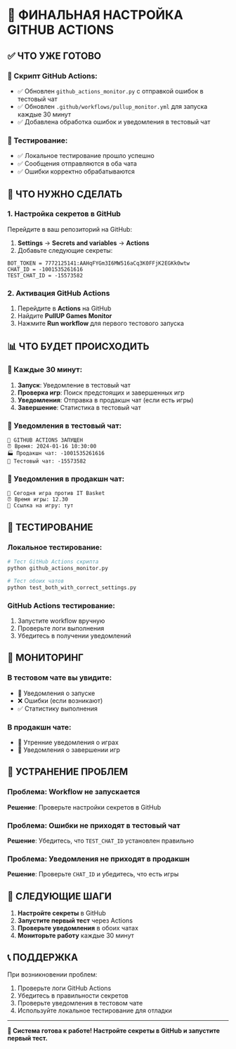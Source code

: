 # 🎯 ФИНАЛЬНАЯ НАСТРОЙКА GITHUB ACTIONS

## ✅ ЧТО УЖЕ ГОТОВО

### 🚀 Скрипт GitHub Actions:
- ✅ Обновлен `github_actions_monitor.py` с отправкой ошибок в тестовый чат
- ✅ Обновлен `.github/workflows/pullup_monitor.yml` для запуска каждые 30 минут
- ✅ Добавлена обработка ошибок и уведомления в тестовый чат

### 🧪 Тестирование:
- ✅ Локальное тестирование прошло успешно
- ✅ Сообщения отправляются в оба чата
- ✅ Ошибки корректно обрабатываются

## 🔧 ЧТО НУЖНО СДЕЛАТЬ

### 1. Настройка секретов в GitHub

Перейдите в ваш репозиторий на GitHub:
1. **Settings** → **Secrets and variables** → **Actions**
2. Добавьте следующие секреты:

```
BOT_TOKEN = 7772125141:AAHqFYGm3I6MW516aCq3K0FFjK2EGKk0wtw
CHAT_ID = -1001535261616
TEST_CHAT_ID = -15573582
```

### 2. Активация GitHub Actions

1. Перейдите в **Actions** на GitHub
2. Найдите **PullUP Games Monitor**
3. Нажмите **Run workflow** для первого тестового запуска

## 📊 ЧТО БУДЕТ ПРОИСХОДИТЬ

### 🔄 Каждые 30 минут:
1. **Запуск**: Уведомление в тестовый чат
2. **Проверка игр**: Поиск предстоящих и завершенных игр
3. **Уведомления**: Отправка в продакшн чат (если есть игры)
4. **Завершение**: Статистика в тестовый чат

### 📱 Уведомления в тестовый чат:
```
🚀 GITHUB ACTIONS ЗАПУЩЕН
⏰ Время: 2024-01-16 10:30:00
🏭 Продакшн чат: -1001535261616
🧪 Тестовый чат: -15573582
```

### 📱 Уведомления в продакшн чат:
```
🏀 Сегодня игра против IT Basket
⏰ Время игры: 12.30
🔗 Ссылка на игру: тут
```

## 🧪 ТЕСТИРОВАНИЕ

### Локальное тестирование:
```bash
# Тест GitHub Actions скрипта
python github_actions_monitor.py

# Тест обоих чатов
python test_both_with_correct_settings.py
```

### GitHub Actions тестирование:
1. Запустите workflow вручную
2. Проверьте логи выполнения
3. Убедитесь в получении уведомлений

## 📝 МОНИТОРИНГ

### В тестовом чате вы увидите:
- 🚀 Уведомления о запуске
- ❌ Ошибки (если возникают)
- ✅ Статистику выполнения

### В продакшн чате:
- 🌅 Утренние уведомления о играх
- 🏁 Уведомления о завершении игр

## 🔧 УСТРАНЕНИЕ ПРОБЛЕМ

### Проблема: Workflow не запускается
**Решение**: Проверьте настройки секретов в GitHub

### Проблема: Ошибки не приходят в тестовый чат
**Решение**: Убедитесь, что `TEST_CHAT_ID` установлен правильно

### Проблема: Уведомления не приходят в продакшн
**Решение**: Проверьте `CHAT_ID` и убедитесь, что есть игры

## 🎯 СЛЕДУЮЩИЕ ШАГИ

1. **Настройте секреты** в GitHub
2. **Запустите первый тест** через Actions
3. **Проверьте уведомления** в обоих чатах
4. **Мониторьте работу** каждые 30 минут

## 📞 ПОДДЕРЖКА

При возникновении проблем:
1. Проверьте логи GitHub Actions
2. Убедитесь в правильности секретов
3. Проверьте уведомления в тестовом чате
4. Используйте локальное тестирование для отладки

---

**🎉 Система готова к работе! Настройте секреты в GitHub и запустите первый тест.**
